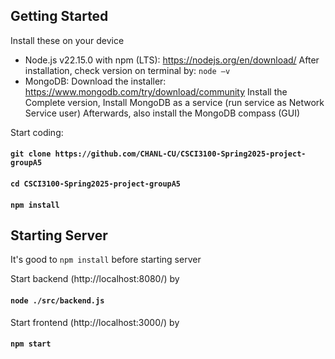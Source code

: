 ## Getting Started
Install these on your device
- Node.js v22.15.0 with npm (LTS): https://nodejs.org/en/download/
After installation, check version on terminal by: `node –v`
- MongoDB:
Download the installer: https://www.mongodb.com/try/download/community
Install the Complete version, Install MongoDB as a service (run service as Network Service user)
Afterwards, also install the MongoDB compass (GUI)

Start coding:
#### `git clone https://github.com/CHANL-CU/CSCI3100-Spring2025-project-groupA5`
#### `cd CSCI3100-Spring2025-project-groupA5`
#### `npm install`

## Starting Server
It's good to `npm install` before starting server

Start backend (http://localhost:8080/) by
#### `node ./src/backend.js`

Start frontend (http://localhost:3000/) by
#### `npm start`
